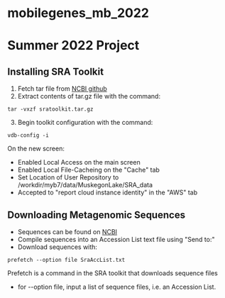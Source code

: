 # mobilegenes_mb_2022

# Summer 2022 Project

## Installing SRA Toolkit
1. Fetch tar file from [NCBI github]([url](https://github.com/ncbi/sra-tools/wiki/02.-Installing-SRA-Toolkit))
2. Extract contents of tar.gz file with the command:
```
tar -vxzf sratoolkit.tar.gz
```

3. Begin toolkit configuration with the command:
```
vdb-config -i
```
On the new screen:
  - Enabled Local Access on the main screen 
  - Enabled Local File-Cacheing on the "Cache" tab
  - Set Location of User Repository to /workdir/myb7/data/MuskegonLake/SRA_data
  - Accepted to "report cloud instance identity" in the "AWS" tab

## Downloading Metagenomic Sequences

- Sequences can be found on [NCBI]([url](https://www.ncbi.nlm.nih.gov/sra?linkname=bioproject_sra_all&from_uid=705524))
- Compile sequences into an Accession List text file using "Send to:"
- Download sequences with: 
```
prefetch --option file SraAccList.txt
```
Prefetch is a command in the SRA toolkit that downloads sequence files
- for --option file, input a list of sequence files, i.e. an Accession List.

